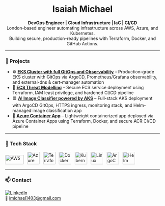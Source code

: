 <h1 align="center">Isaiah Michael</h1>
<p align="center">
  <b>DevOps Engineer | Cloud Infrastructure | IaC | CI/CD</b><br>
  London-based engineer automating infrastructure across AWS, Azure, and Kubernetes.<br>
  Building secure, production-ready pipelines with Terraform, Docker, and GitHub Actions.
</p>

---

### 🚀 Projects

- ☸️ [**EKS Cluster with full GitOps and Observability**](https://github.com/isaiah1701/k8-eks) – Production-grade EKS cluster with GitOps via ArgoCD, Prometheus/Grafana observability, and external-dns & cert-manager automation
- 🔐 [**ECS Threat Modelling**](https://github.com/isaiah1701/ECSThreatModellingProject) – Secure ECS service deployment using Terraform, IAM least privilege, and hardened CI/CD pipeline
- 🟦 [**AI Image Classifier powered by AKS**](https://github.com/isaiah1701/AKSProject) – Full-stack AKS deployment with ArgoCD GitOps, HTTPS ingress, monitoring stack, and Helm-managed image classification app
- 🐳 [**Azure Container App**](https://github.com/isaiah1701/AzureContainerApp) – Lightweight containerized app deployed via Azure Container Apps using Terraform, Docker, and secure ACR CI/CD pipeline


---

### 🧰 Tech Stack

<p align="left">
  <img src="https://upload.wikimedia.org/wikipedia/commons/9/93/Amazon_Web_Services_Logo.svg" alt="AWS" width="60" height="30"/>
  &nbsp;
  <img src="https://cdn.jsdelivr.net/gh/devicons/devicon/icons/azure/azure-original.svg" alt="Azure" width="40" height="40"/>
  &nbsp;
  <img src="https://cdn.jsdelivr.net/gh/devicons/devicon/icons/terraform/terraform-original.svg" alt="Terraform" width="40" height="40"/>
  &nbsp;
  <img src="https://cdn.jsdelivr.net/gh/devicons/devicon/icons/docker/docker-original.svg" alt="Docker" width="40" height="40"/>
  &nbsp;
  <img src="https://cdn.jsdelivr.net/gh/devicons/devicon/icons/kubernetes/kubernetes-plain.svg" alt="Kubernetes" width="40" height="40"/>
  &nbsp;
  <img src="https://cdn.jsdelivr.net/gh/devicons/devicon/icons/linux/linux-original.svg" alt="Linux" width="40" height="40"/>
  &nbsp;
  <img src="https://argo-cd.readthedocs.io/en/stable/assets/logo.png" alt="ArgoCD" width="40" height="40"/>
  &nbsp;
  <img src="https://helm.sh/img/helm.svg" alt="Helm" width="40" height="40"/>
</p>



---

### 📫 Contact

[![LinkedIn](https://img.shields.io/badge/LinkedIn-0A66C2?style=flat&logo=linkedin&logoColor=white)](https://www.linkedin.com/in/YOUR-LINK-HERE)  
📧 imichael1403@gmail.com
